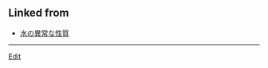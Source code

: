 ## Linked from

* [水の異常な性質](水の異常な性質.md)


----
[Edit](https://github.com/vitroid/vitroid.github.io/edit/master/MD/氷の負の熱膨張率の起源.md)
